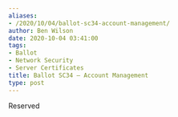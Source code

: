 ```yaml
---
aliases:
- /2020/10/04/ballot-sc34-account-management/
author: Ben Wilson
date: 2020-10-04 03:41:00
tags:
- Ballot
- Network Security
- Server Certificates
title: Ballot SC34 – Account Management
type: post
---
```


Reserved